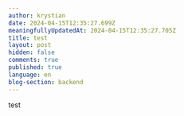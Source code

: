 ```yaml
---
author: krystian
date: 2024-04-15T12:35:27.699Z
meaningfullyUpdatedAt: 2024-04-15T12:35:27.705Z
title: test
layout: post
hidden: false
comments: true
published: true
language: en
blog-section: backend
---
```

test